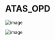 # ATAS_OPD
![image](https://github.com/user-attachments/assets/13a5f61d-8e5d-4122-8bf7-b98ff17df9d8)

![image](https://github.com/user-attachments/assets/e9d5ccc2-cb8d-43c4-9506-d5f4e6505b3f)

